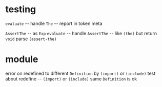 # testing

`evaluate` -- handle `The` -- report in token meta

`AssertThe` -- as `Exp`
`evaluate` -- handle `AssertThe` -- like `(the)` but return `void`
parse `(assert-the)`

# module

error on redefined to different `Definition` by `(import)` or `(include)`
test about redefine -- `(import)` or `(include)` same `Definition` is ok
